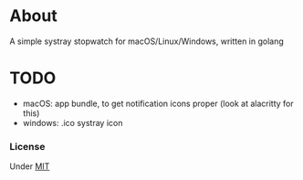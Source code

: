 # About

A simple systray stopwatch for macOS/Linux/Windows, written in golang


# TODO
* macOS: app bundle, to get notification icons proper (look at alacritty for this)
* windows: .ico systray icon


### License

Under [MIT](LICENSE)
